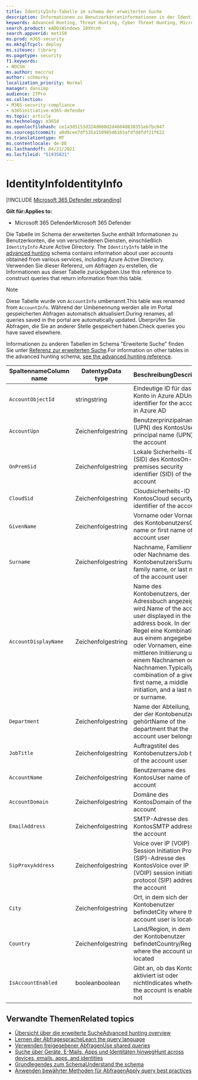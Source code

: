 ```yaml
---
title: IdentityInfo-Tabelle im schema der erweiterten Suche
description: Informationen zu Benutzerkonteninformationen in der IdentityInfo-Tabelle des schemas für die erweiterte Suche
keywords: Advanced Hunting, Threat Hunting, Cyber Threat Hunting, Microsoft 365 Defender, microsoft 365, m365, search, query, telemetry, schema reference, kusto, table, column, data type, description, AccountInfo, IdentityInfo, account
search.product: eADQiWindows 10XVcnh
search.appverid: met150
ms.prod: m365-security
ms.mktglfcycl: deploy
ms.sitesec: library
ms.pagetype: security
f1.keywords:
- NOCSH
ms.author: maccruz
author: schmurky
localization_priority: Normal
manager: dansimp
audience: ITPro
ms.collection:
- M365-security-compliance
- m365initiative-m365-defender
ms.topic: article
ms.technology: m365d
ms.openlocfilehash: ce1a3d5153d324d008d2d46048838351eb7bc047
ms.sourcegitcommit: a8d8cee7df535a150985d6165afdfddfdf21f622
ms.translationtype: MT
ms.contentlocale: de-DE
ms.lasthandoff: 04/21/2021
ms.locfileid: "51935821"
---
```

# <a name="identityinfo"></a><span data-ttu-id="f7308-104">IdentityInfo</span><span class="sxs-lookup"><span data-stu-id="f7308-104">IdentityInfo</span></span>

[!INCLUDE [Microsoft 365 Defender rebranding](../includes/microsoft-defender.md)]


<span data-ttu-id="f7308-105">**Gilt für:**</span><span class="sxs-lookup"><span data-stu-id="f7308-105">**Applies to:**</span></span>
- <span data-ttu-id="f7308-106">Microsoft 365 Defender</span><span class="sxs-lookup"><span data-stu-id="f7308-106">Microsoft 365 Defender</span></span>

<span data-ttu-id="f7308-107">Die Tabelle im Schema der erweiterten Suche enthält Informationen zu Benutzerkonten, die von verschiedenen Diensten, einschließlich `IdentityInfo` Azure Active Directory. [](advanced-hunting-overview.md)</span><span class="sxs-lookup"><span data-stu-id="f7308-107">The `IdentityInfo` table in the [advanced hunting](advanced-hunting-overview.md) schema contains information about user accounts obtained from various services, including Azure Active Directory.</span></span> <span data-ttu-id="f7308-108">Verwenden Sie dieser Referenz, um Abfragen zu erstellen, die Informationen aus dieser Tabelle zurückgeben.</span><span class="sxs-lookup"><span data-stu-id="f7308-108">Use this reference to construct queries that return information from this table.</span></span>

>[!NOTE]
><span data-ttu-id="f7308-109">Diese Tabelle wurde von `AccountInfo` umbenannt.</span><span class="sxs-lookup"><span data-stu-id="f7308-109">This table was renamed from `AccountInfo`.</span></span> <span data-ttu-id="f7308-110">Während der Umbenennung werden alle im Portal gespeicherten Abfragen automatisch aktualisiert.</span><span class="sxs-lookup"><span data-stu-id="f7308-110">During renames, all queries saved in the portal are automatically updated.</span></span> <span data-ttu-id="f7308-111">Überprüfen Sie Abfragen, die Sie an anderer Stelle gespeichert haben.</span><span class="sxs-lookup"><span data-stu-id="f7308-111">Check queries you have saved elsewhere.</span></span>

<span data-ttu-id="f7308-112">Informationen zu anderen Tabellen im Schema "Erweiterte Suche" finden Sie unter [Referenz zur erweiterten Suche](advanced-hunting-schema-tables.md).</span><span class="sxs-lookup"><span data-stu-id="f7308-112">For information on other tables in the advanced hunting schema, [see the advanced hunting reference](advanced-hunting-schema-tables.md).</span></span>

| <span data-ttu-id="f7308-113">Spaltenname</span><span class="sxs-lookup"><span data-stu-id="f7308-113">Column name</span></span> | <span data-ttu-id="f7308-114">Datentyp</span><span class="sxs-lookup"><span data-stu-id="f7308-114">Data type</span></span> | <span data-ttu-id="f7308-115">Beschreibung</span><span class="sxs-lookup"><span data-stu-id="f7308-115">Description</span></span> |
|-------------|-----------|-------------|
| `AccountObjectId` | <span data-ttu-id="f7308-116">string</span><span class="sxs-lookup"><span data-stu-id="f7308-116">string</span></span> | <span data-ttu-id="f7308-117">Eindeutige ID für das Konto in Azure AD</span><span class="sxs-lookup"><span data-stu-id="f7308-117">Unique identifier for the account in Azure AD</span></span> |
| `AccountUpn` | <span data-ttu-id="f7308-118">Zeichenfolge</span><span class="sxs-lookup"><span data-stu-id="f7308-118">string</span></span> | <span data-ttu-id="f7308-119">Benutzerprinzipalname (UPN) des Kontos</span><span class="sxs-lookup"><span data-stu-id="f7308-119">User principal name (UPN) of the account</span></span> |
| `OnPremSid` | <span data-ttu-id="f7308-120">Zeichenfolge</span><span class="sxs-lookup"><span data-stu-id="f7308-120">string</span></span> | <span data-ttu-id="f7308-121">Lokale Sicherheits-ID (SID) des Kontos</span><span class="sxs-lookup"><span data-stu-id="f7308-121">On-premises security identifier (SID) of the account</span></span> |
| `CloudSid` | <span data-ttu-id="f7308-122">Zeichenfolge</span><span class="sxs-lookup"><span data-stu-id="f7308-122">string</span></span> | <span data-ttu-id="f7308-123">Cloudsicherheits-ID des Kontos</span><span class="sxs-lookup"><span data-stu-id="f7308-123">Cloud security identifier of the account</span></span> |
| `GivenName` | <span data-ttu-id="f7308-124">Zeichenfolge</span><span class="sxs-lookup"><span data-stu-id="f7308-124">string</span></span> | <span data-ttu-id="f7308-125">Vorname oder Vorname des Kontobenutzers</span><span class="sxs-lookup"><span data-stu-id="f7308-125">Given name or first name of the account user</span></span> |
| `Surname` | <span data-ttu-id="f7308-126">Zeichenfolge</span><span class="sxs-lookup"><span data-stu-id="f7308-126">string</span></span> | <span data-ttu-id="f7308-127">Nachname, Familienname oder Nachname des Kontobenutzers</span><span class="sxs-lookup"><span data-stu-id="f7308-127">Surname, family name, or last name of the account user</span></span> |
| `AccountDisplayName` | <span data-ttu-id="f7308-128">Zeichenfolge</span><span class="sxs-lookup"><span data-stu-id="f7308-128">string</span></span> | <span data-ttu-id="f7308-129">Name des Kontobenutzers, der im Adressbuch angezeigt wird.</span><span class="sxs-lookup"><span data-stu-id="f7308-129">Name of the account user displayed in the address book.</span></span> <span data-ttu-id="f7308-130">In der Regel eine Kombination aus einem angegebenen oder Vornamen, einer mittleren Initiierung und einem Nachnamen oder Nachnamen.</span><span class="sxs-lookup"><span data-stu-id="f7308-130">Typically a combination of a given or first name, a middle initiation, and a last name or surname.</span></span> |
| `Department` | <span data-ttu-id="f7308-131">Zeichenfolge</span><span class="sxs-lookup"><span data-stu-id="f7308-131">string</span></span> | <span data-ttu-id="f7308-132">Name der Abteilung, zu der der Kontobenutzer gehört</span><span class="sxs-lookup"><span data-stu-id="f7308-132">Name of the department that the account user belongs to</span></span> |
| `JobTitle` | <span data-ttu-id="f7308-133">Zeichenfolge</span><span class="sxs-lookup"><span data-stu-id="f7308-133">string</span></span> | <span data-ttu-id="f7308-134">Auftragstitel des Kontobenutzers</span><span class="sxs-lookup"><span data-stu-id="f7308-134">Job title of the account user</span></span> |
| `AccountName` | <span data-ttu-id="f7308-135">Zeichenfolge</span><span class="sxs-lookup"><span data-stu-id="f7308-135">string</span></span> | <span data-ttu-id="f7308-136">Benutzername des Kontos</span><span class="sxs-lookup"><span data-stu-id="f7308-136">User name of the account</span></span> |
| `AccountDomain` | <span data-ttu-id="f7308-137">Zeichenfolge</span><span class="sxs-lookup"><span data-stu-id="f7308-137">string</span></span> | <span data-ttu-id="f7308-138">Domäne des Kontos</span><span class="sxs-lookup"><span data-stu-id="f7308-138">Domain of the account</span></span> |
| `EmailAddress` | <span data-ttu-id="f7308-139">Zeichenfolge</span><span class="sxs-lookup"><span data-stu-id="f7308-139">string</span></span> | <span data-ttu-id="f7308-140">SMTP-Adresse des Kontos</span><span class="sxs-lookup"><span data-stu-id="f7308-140">SMTP address of the account</span></span> |
| `SipProxyAddress` | <span data-ttu-id="f7308-141">Zeichenfolge</span><span class="sxs-lookup"><span data-stu-id="f7308-141">string</span></span> | <span data-ttu-id="f7308-142">Voice over IP (VOIP) Session Initiation Protocol (SIP)-Adresse des Kontos</span><span class="sxs-lookup"><span data-stu-id="f7308-142">Voice over IP (VOIP) session initiation protocol (SIP) address of the account</span></span> |
| `City` | <span data-ttu-id="f7308-143">Zeichenfolge</span><span class="sxs-lookup"><span data-stu-id="f7308-143">string</span></span> | <span data-ttu-id="f7308-144">Ort, in dem sich der Kontobenutzer befindet</span><span class="sxs-lookup"><span data-stu-id="f7308-144">City where the account user is located</span></span> |
| `Country` | <span data-ttu-id="f7308-145">Zeichenfolge</span><span class="sxs-lookup"><span data-stu-id="f7308-145">string</span></span> | <span data-ttu-id="f7308-146">Land/Region, in dem sich der Kontobenutzer befindet</span><span class="sxs-lookup"><span data-stu-id="f7308-146">Country/Region where the account user is located</span></span> |
| `IsAccountEnabled` | <span data-ttu-id="f7308-147">boolean</span><span class="sxs-lookup"><span data-stu-id="f7308-147">boolean</span></span> | <span data-ttu-id="f7308-148">Gibt an, ob das Konto aktiviert ist oder nicht</span><span class="sxs-lookup"><span data-stu-id="f7308-148">Indicates whether the account is enabled or not</span></span> |

## <a name="related-topics"></a><span data-ttu-id="f7308-149">Verwandte Themen</span><span class="sxs-lookup"><span data-stu-id="f7308-149">Related topics</span></span>
- [<span data-ttu-id="f7308-150">Übersicht über die erweiterte Suche</span><span class="sxs-lookup"><span data-stu-id="f7308-150">Advanced hunting overview</span></span>](advanced-hunting-overview.md)
- [<span data-ttu-id="f7308-151">Lernen der Abfragesprache</span><span class="sxs-lookup"><span data-stu-id="f7308-151">Learn the query language</span></span>](advanced-hunting-query-language.md)
- [<span data-ttu-id="f7308-152">Verwenden freigegebener Abfragen</span><span class="sxs-lookup"><span data-stu-id="f7308-152">Use shared queries</span></span>](advanced-hunting-shared-queries.md)
- [<span data-ttu-id="f7308-153">Suche über Geräte, E-Mails, Apps und Identitäten hinweg</span><span class="sxs-lookup"><span data-stu-id="f7308-153">Hunt across devices, emails, apps, and identities</span></span>](advanced-hunting-query-emails-devices.md)
- [<span data-ttu-id="f7308-154">Grundlegendes zum Schema</span><span class="sxs-lookup"><span data-stu-id="f7308-154">Understand the schema</span></span>](advanced-hunting-schema-tables.md)
- [<span data-ttu-id="f7308-155">Anwenden bewährter Methoden für Abfragen</span><span class="sxs-lookup"><span data-stu-id="f7308-155">Apply query best practices</span></span>](advanced-hunting-best-practices.md)
